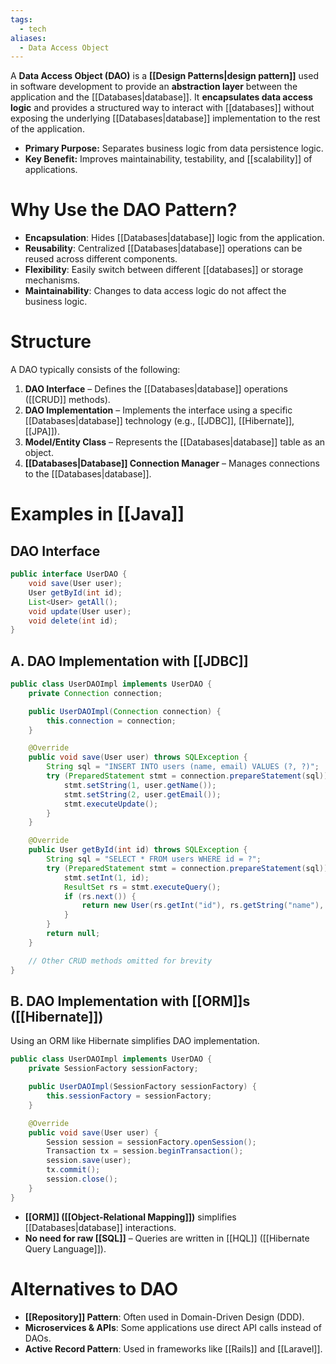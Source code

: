 ```yaml
---
tags:
  - tech
aliases:
  - Data Access Object
---
```

A **Data Access Object (DAO)** is a **[[Design Patterns|design pattern]]** used in software development to provide an **abstraction layer** between the application and the [[Databases|database]].
It **encapsulates data access logic** and provides a structured way to interact with [[databases]] without exposing the underlying [[Databases|database]] implementation to the rest of the application.
- **Primary Purpose:** Separates business logic from data persistence logic.
- **Key Benefit:** Improves maintainability, testability, and [[scalability]] of applications.

# Why Use the DAO Pattern?
- **Encapsulation**: Hides [[Databases|database]] logic from the application.
- **Reusability**: Centralized [[Databases|database]] operations can be reused across different components.
- **Flexibility**: Easily switch between different [[databases]] or storage mechanisms.
- **Maintainability**: Changes to data access logic do not affect the business logic.

# Structure
A DAO typically consists of the following:
1. **DAO Interface** – Defines the [[Databases|database]] operations ([[CRUD]] methods).
2. **DAO Implementation** – Implements the interface using a specific [[Databases|database]] technology (e.g., [[JDBC]], [[Hibernate]], [[JPA]]).
3. **Model/Entity Class** – Represents the [[Databases|database]] table as an object.
4. **[[Databases|Database]] Connection Manager** – Manages connections to the [[Databases|database]].

# Examples in [[Java]]
## DAO Interface
```java
public interface UserDAO {
    void save(User user);
    User getById(int id);
    List<User> getAll();
    void update(User user);
    void delete(int id);
}
```

## A. DAO Implementation with [[JDBC]]
```java
public class UserDAOImpl implements UserDAO {
    private Connection connection;

    public UserDAOImpl(Connection connection) {
        this.connection = connection;
    }

    @Override
    public void save(User user) throws SQLException {
        String sql = "INSERT INTO users (name, email) VALUES (?, ?)";
        try (PreparedStatement stmt = connection.prepareStatement(sql)) {
            stmt.setString(1, user.getName());
            stmt.setString(2, user.getEmail());
            stmt.executeUpdate();
        }
    }

    @Override
    public User getById(int id) throws SQLException {
        String sql = "SELECT * FROM users WHERE id = ?";
        try (PreparedStatement stmt = connection.prepareStatement(sql)) {
            stmt.setInt(1, id);
            ResultSet rs = stmt.executeQuery();
            if (rs.next()) {
                return new User(rs.getInt("id"), rs.getString("name"), rs.getString("email"));
            }
        }
        return null;
    }

    // Other CRUD methods omitted for brevity
}
```

## B. DAO Implementation with [[ORM]]s ([[Hibernate]])
Using an ORM like Hibernate simplifies DAO implementation.
```java
public class UserDAOImpl implements UserDAO {
    private SessionFactory sessionFactory;

    public UserDAOImpl(SessionFactory sessionFactory) {
        this.sessionFactory = sessionFactory;
    }

    @Override
    public void save(User user) {
        Session session = sessionFactory.openSession();
        Transaction tx = session.beginTransaction();
        session.save(user);
        tx.commit();
        session.close();
    }
}
```
- **[[ORM]] ([[Object-Relational Mapping]])** simplifies [[Databases|database]] interactions.
- **No need for raw [[SQL]]** – Queries are written in [[HQL]] ([[Hibernate Query Language]]).

# Alternatives to DAO
- **[[Repository]] Pattern**: Often used in Domain-Driven Design (DDD).
- **Microservices & APIs**: Some applications use direct API calls instead of DAOs.
- **Active Record Pattern**: Used in frameworks like [[Rails]] and [[Laravel]].